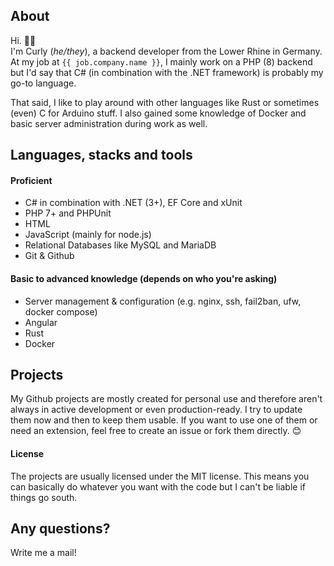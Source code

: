 ## About

Hi. ✌🏻   
I'm Curly (_he/they_), a backend developer from the Lower Rhine in Germany. At my job at `{{ job.company.name }}`, I mainly work on a PHP (8) backend but I'd say that C# (in combination with the .NET framework) is probably my go-to language.   

That said, I like to play around with other languages like Rust or sometimes (even) C for Arduino stuff. I also gained some knowledge of Docker and basic server administration during work as well. 

## Languages, stacks and tools
#### Proficient
- C# in combination with .NET (3+), EF Core and xUnit
- PHP 7+ and PHPUnit
- HTML
- JavaScript (mainly for node.js)
- Relational Databases like MySQL and MariaDB
- Git & Github

#### Basic to advanced knowledge (depends on who you're asking)
- Server management & configuration (e.g. nginx, ssh, fail2ban, ufw, docker compose)
- Angular
- Rust
- Docker

## Projects
My Github projects are mostly created for personal use and therefore aren't always in active development or even production-ready. I try to update them now and then to keep them usable. If you want to use one of them or need an extension, feel free to create an issue or fork them directly. 😊

#### License
The projects are usually licensed under the MIT license. This means you can basically do whatever you want with the code but I can't be liable if things go south.

## Any questions?
Write me a mail!
